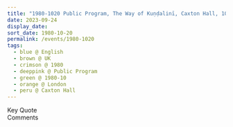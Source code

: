 ```yaml
---
title: "1980-1020 Public Program, The Way of Kuṇḍalinī, Caxton Hall, 10 Caxton Street, Westminster, London, UK"
date: 2023-09-24
display_date: 
sort_date: 1980-10-20
permalink: /events/1980-1020
tags:
  - blue @ English
  - brown @ UK
  - crimson @ 1980
  - deeppink @ Public Program
  - green @ 1980-10
  - orange @ London
  - peru @ Caxton Hall
---
```


<wave-list>
  <list-title color="green" width="75">Key Quote</list-title>
  <list-item color="BlanchedAlmond"  width="200"></list-item>
  <list-item color="Lavender"></list-item>
  <list-item color="BlanchedAlmond"></list-item>
</wave-list>

<br>

<wave-list>
  <list-title color="green" width="75">Comments</list-title>
  <list-item color="BlanchedAlmond"  width="200"></list-item>
  <list-item color="Lavender"></list-item>
  <list-item color="BlanchedAlmond"></list-item>
</wave-list>